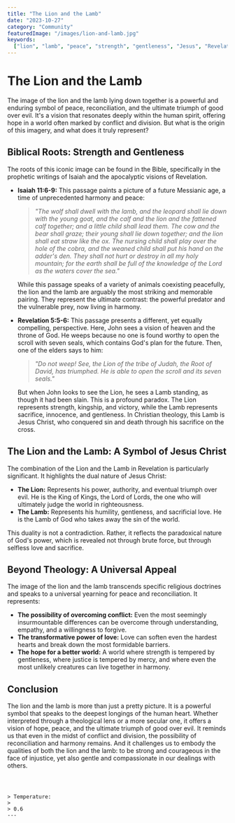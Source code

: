 ```yaml
---
title: "The Lion and the Lamb"
date: "2023-10-27"
category: "Community"
featuredImage: "/images/lion-and-lamb.jpg"
keywords:
  ["lion", "lamb", "peace", "strength", "gentleness", "Jesus", "Revelation"]
---
```


# The Lion and the Lamb

The image of the lion and the lamb lying down together is a powerful and enduring symbol of peace, reconciliation, and the ultimate triumph of good over evil. It's a vision that resonates deeply within the human spirit, offering hope in a world often marked by conflict and division. But what is the origin of this imagery, and what does it truly represent?

## Biblical Roots: Strength and Gentleness

The roots of this iconic image can be found in the Bible, specifically in the prophetic writings of Isaiah and the apocalyptic visions of Revelation.

- **Isaiah 11:6-9:** This passage paints a picture of a future Messianic age, a time of unprecedented harmony and peace:

  > _"The wolf shall dwell with the lamb, and the leopard shall lie down with the young goat, and the calf and the lion and the fattened calf together; and a little child shall lead them. The cow and the bear shall graze; their young shall lie down together; and the lion shall eat straw like the ox. The nursing child shall play over the hole of the cobra, and the weaned child shall put his hand on the adder's den. They shall not hurt or destroy in all my holy mountain; for the earth shall be full of the knowledge of the Lord as the waters cover the sea."_

  While this passage speaks of a variety of animals coexisting peacefully, the lion and the lamb are arguably the most striking and memorable pairing. They represent the ultimate contrast: the powerful predator and the vulnerable prey, now living in harmony.

- **Revelation 5:5-6:** This passage presents a different, yet equally compelling, perspective. Here, John sees a vision of heaven and the throne of God. He weeps because no one is found worthy to open the scroll with seven seals, which contains God's plan for the future. Then, one of the elders says to him:

  > _"Do not weep! See, the Lion of the tribe of Judah, the Root of David, has triumphed. He is able to open the scroll and its seven seals."_

  But when John looks to see the Lion, he sees a Lamb standing, as though it had been slain. This is a profound paradox. The Lion represents strength, kingship, and victory, while the Lamb represents sacrifice, innocence, and gentleness. In Christian theology, this Lamb is Jesus Christ, who conquered sin and death through his sacrifice on the cross.

## The Lion and the Lamb: A Symbol of Jesus Christ

The combination of the Lion and the Lamb in Revelation is particularly significant. It highlights the dual nature of Jesus Christ:

- **The Lion:** Represents his power, authority, and eventual triumph over evil. He is the King of Kings, the Lord of Lords, the one who will ultimately judge the world in righteousness.
- **The Lamb:** Represents his humility, gentleness, and sacrificial love. He is the Lamb of God who takes away the sin of the world.

This duality is not a contradiction. Rather, it reflects the paradoxical nature of God's power, which is revealed not through brute force, but through selfless love and sacrifice.

## Beyond Theology: A Universal Appeal

The image of the lion and the lamb transcends specific religious doctrines and speaks to a universal yearning for peace and reconciliation. It represents:

- **The possibility of overcoming conflict:** Even the most seemingly insurmountable differences can be overcome through understanding, empathy, and a willingness to forgive.
- **The transformative power of love:** Love can soften even the hardest hearts and break down the most formidable barriers.
- **The hope for a better world:** A world where strength is tempered by gentleness, where justice is tempered by mercy, and where even the most unlikely creatures can live together in harmony.

## Conclusion

The lion and the lamb is more than just a pretty picture. It is a powerful symbol that speaks to the deepest longings of the human heart. Whether interpreted through a theological lens or a more secular one, it offers a vision of hope, peace, and the ultimate triumph of good over evil. It reminds us that even in the midst of conflict and division, the possibility of reconciliation and harmony remains. And it challenges us to embody the qualities of both the lion and the lamb: to be strong and courageous in the face of injustice, yet also gentle and compassionate in our dealings with others.

```



> Temperature:
>
> 0.6
---

```
